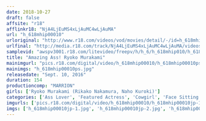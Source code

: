 ```yaml
---
date: 2018-10-27
draft: false
affsite: "r18"
afflinkr18: "NjA4LjEuMS4xLjAuMC4wLjAuMA"
url: "h_618mhip00010"
urloriginal: "http://www.r18.com/videos/vod/movies/detail/-/id=h_618mhip00010"
urlfinal: "http://media.r18.com/track/NjA4LjEuMS4xLjAuMC4wLjAuMA/videos/vod/movies/detail/-/id=h_618mhip00010"
samplevid: "awspv3001.r18.com/litevideo/freepv/h/h_6/h_618mhip010/h_618mhip010_dmb_w.mp4"
title: "Amazing Ass! Ryoko Murakami"
mainimgurl: "pics.r18.com/digital/video/h_618mhip00010/h_618mhip00010ps.jpg"
mainimgs: "h_618mhip00010ps.jpg"
releasedate: "Sept. 10, 2016"
duration: 154
productioncomp: "MARRION"
girls: ['Ryoko Murakami (Rikako Nakamura, Naho Kuroki)']
categories: ['Ass Lover', 'Featured Actress', 'Cowgirl', 'Face Sitting', 'Hi-Def']
imgurls: ['pics.r18.com/digital/video/h_618mhip00010/h_618mhip00010jp-1.jpg', 'pics.r18.com/digital/video/h_618mhip00010/h_618mhip00010jp-2.jpg', 'pics.r18.com/digital/video/h_618mhip00010/h_618mhip00010jp-3.jpg', 'pics.r18.com/digital/video/h_618mhip00010/h_618mhip00010jp-4.jpg', 'pics.r18.com/digital/video/h_618mhip00010/h_618mhip00010jp-5.jpg', 'pics.r18.com/digital/video/h_618mhip00010/h_618mhip00010jp-6.jpg', 'pics.r18.com/digital/video/h_618mhip00010/h_618mhip00010jp-7.jpg', 'pics.r18.com/digital/video/h_618mhip00010/h_618mhip00010jp-8.jpg', 'pics.r18.com/digital/video/h_618mhip00010/h_618mhip00010jp-9.jpg', 'pics.r18.com/digital/video/h_618mhip00010/h_618mhip00010jp-10.jpg', 'pics.r18.com/digital/video/h_618mhip00010/h_618mhip00010jp-11.jpg', 'pics.r18.com/digital/video/h_618mhip00010/h_618mhip00010jp-12.jpg', 'pics.r18.com/digital/video/h_618mhip00010/h_618mhip00010jp-13.jpg', 'pics.r18.com/digital/video/h_618mhip00010/h_618mhip00010jp-14.jpg', 'pics.r18.com/digital/video/h_618mhip00010/h_618mhip00010jp-15.jpg', 'pics.r18.com/digital/video/h_618mhip00010/h_618mhip00010jp-16.jpg', 'pics.r18.com/digital/video/h_618mhip00010/h_618mhip00010jp-17.jpg', 'pics.r18.com/digital/video/h_618mhip00010/h_618mhip00010jp-18.jpg', 'pics.r18.com/digital/video/h_618mhip00010/h_618mhip00010jp-19.jpg', 'pics.r18.com/digital/video/h_618mhip00010/h_618mhip00010jp-20.jpg']
imgs: ['h_618mhip00010jp-1.jpg', 'h_618mhip00010jp-2.jpg', 'h_618mhip00010jp-3.jpg', 'h_618mhip00010jp-4.jpg', 'h_618mhip00010jp-5.jpg', 'h_618mhip00010jp-6.jpg', 'h_618mhip00010jp-7.jpg', 'h_618mhip00010jp-8.jpg', 'h_618mhip00010jp-9.jpg', 'h_618mhip00010jp-10.jpg', 'h_618mhip00010jp-11.jpg', 'h_618mhip00010jp-12.jpg', 'h_618mhip00010jp-13.jpg', 'h_618mhip00010jp-14.jpg', 'h_618mhip00010jp-15.jpg', 'h_618mhip00010jp-16.jpg', 'h_618mhip00010jp-17.jpg', 'h_618mhip00010jp-18.jpg', 'h_618mhip00010jp-19.jpg', 'h_618mhip00010jp-20.jpg']
---
```

